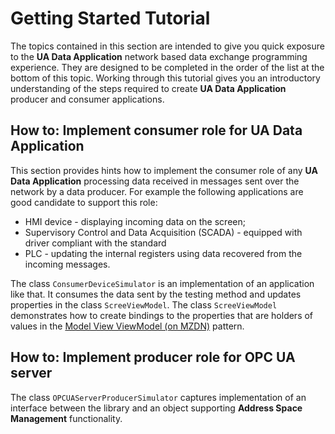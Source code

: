 # Getting Started Tutorial

The topics contained in this section are intended to give you quick exposure to the **UA Data Application** network based data exchange programming experience. They are designed to be completed in the order of the list at the bottom of this topic. Working through this tutorial gives you an introductory understanding of the steps required to create **UA Data Application** producer and consumer applications.

## How to: Implement consumer role for **UA Data Application**

This section provides hints how to implement the consumer role of any **UA Data Application** processing data received in messages sent over the network by a data producer. For example the following applications are good candidate to support this role:
* HMI device - displaying incoming data on the screen;
* Supervisory Control and Data Acquisition (SCADA) - equipped with driver compliant with the standard
* PLC - updating the internal registers using data recovered from the incoming messages.

The class `ConsumerDeviceSimulator` is an implementation of an application like that. It consumes the data sent by the testing method and updates properties in the class `ScreeViewModel`. The class `ScreeViewModel` demonstrates how to create bindings to the properties that are holders of values in the [Model View ViewModel (on MZDN)](https://msdn.microsoft.com/en-us/magazine/dd419663.aspx) pattern.

## How to: Implement producer role for OPC UA server

The class `OPCUAServerProducerSimulator` captures implementation of an interface between the library and an object supporting  **Address Space Management** functionality.
